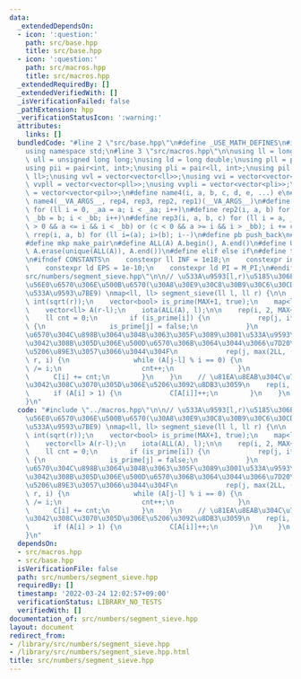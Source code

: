 ```yaml
---
data:
  _extendedDependsOn:
  - icon: ':question:'
    path: src/base.hpp
    title: src/base.hpp
  - icon: ':question:'
    path: src/macros.hpp
    title: src/macros.hpp
  _extendedRequiredBy: []
  _extendedVerifiedWith: []
  _isVerificationFailed: false
  _pathExtension: hpp
  _verificationStatusIcon: ':warning:'
  attributes:
    links: []
  bundledCode: "#line 2 \"src/base.hpp\"\n#define _USE_MATH_DEFINES\n#include <bits/stdc++.h>\n\
    using namespace std;\n#line 3 \"src/macros.hpp\"\n\nusing ll = long long;\nusing\
    \ ull = unsigned long long;\nusing ld = long double;\nusing pll = pair<ll, ll>;\n\
    using pii = pair<int, int>;\nusing pli = pair<ll, int>;\nusing pil = pair<int,\
    \ ll>;\nusing vvl = vector<vector<ll>>;\nusing vvi = vector<vector<int>>;\nusing\
    \ vvpll = vector<vector<pll>>;\nusing vvpli = vector<vector<pli>>;\nusing vvpil\
    \ = vector<vector<pil>>;\n#define name4(i, a, b, c, d, e, ...) e\n#define rep(...)\
    \ name4(__VA_ARGS__, rep4, rep3, rep2, rep1)(__VA_ARGS__)\n#define rep1(i, a)\
    \ for (ll i = 0, _aa = a; i < _aa; i++)\n#define rep2(i, a, b) for (ll i = a,\
    \ _bb = b; i < _bb; i++)\n#define rep3(i, a, b, c) for (ll i = a, _bb = b; (c\
    \ > 0 && a <= i && i < _bb) or (c < 0 && a >= i && i > _bb); i += c)\n#define\
    \ rrep(i, a, b) for (ll i=(a); i>(b); i--)\n#define pb push_back\n#define eb emplace_back\n\
    #define mkp make_pair\n#define ALL(A) A.begin(), A.end()\n#define UNIQUE(A) sort(ALL(A)),\
    \ A.erase(unique(ALL(A)), A.end())\n#define elif else if\n#define tostr to_string\n\
    \n#ifndef CONSTANTS\n    constexpr ll INF = 1e18;\n    constexpr int MOD = 1000000007;\n\
    \    constexpr ld EPS = 1e-10;\n    constexpr ld PI = M_PI;\n#endif\n#line 2 \"\
    src/numbers/segment_sieve.hpp\"\n\n// \u533A\u9593[l,r)\u5185\u306E\u5404\u7D20\
    \u56E0\u6570\u306E\u500B\u6570(\u30A8\u30E9\u30C8\u30B9\u30C6\u30CD\u30B9\u306E\
    \u533A\u9593\u7BE9) \nmap<ll, ll> segment_sieve(ll l, ll r) {\n\n    int MAX =\
    \ int(sqrt(r));\n    vector<bool> is_prime(MAX+1, true);\n    map<ll, ll> C;\n\
    \    vector<ll> A(r-l);\n    iota(ALL(A), l);\n\n    rep(i, 2, MAX+1) {\n    \
    \    ll cnt = 0;\n        if (is_prime[i]) {\n            rep(j, i*2, MAX+1, i)\
    \ {\n                is_prime[j] = false;\n            }\n            // \u7D20\
    \u6570\u304C\u898B\u3064\u304B\u3063\u305F\u3089\u3001\u533A\u9593\u5185\u306B\
    \u3042\u308B\u305D\u306E\u500D\u6570\u306B\u3064\u3044\u3066\u7D20\u56E0\u6570\
    \u5206\u89E3\u3057\u3066\u3044\u304F\n            rep(j, max(2LL, (l+i-1)/i)*i,\
    \ r, i) {\n                while (A[j-l] % i == 0) {\n                    A[j-l]\
    \ /= i;\n                    cnt++;\n                }\n            }\n      \
    \      C[i] += cnt;\n        }\n    }\n    // \u81EA\u8EAB\u304C\u7D20\u6570\u3067\
    \u3042\u308C\u3070\u305D\u306E\u5206\u3092\u8DB3\u3059\n    rep(i, r-l) {\n  \
    \      if (A[i] > 1) {\n            C[A[i]]++;\n        }\n    }\n    return C;\n\
    }\n"
  code: "#include \"../macros.hpp\"\n\n// \u533A\u9593[l,r)\u5185\u306E\u5404\u7D20\
    \u56E0\u6570\u306E\u500B\u6570(\u30A8\u30E9\u30C8\u30B9\u30C6\u30CD\u30B9\u306E\
    \u533A\u9593\u7BE9) \nmap<ll, ll> segment_sieve(ll l, ll r) {\n\n    int MAX =\
    \ int(sqrt(r));\n    vector<bool> is_prime(MAX+1, true);\n    map<ll, ll> C;\n\
    \    vector<ll> A(r-l);\n    iota(ALL(A), l);\n\n    rep(i, 2, MAX+1) {\n    \
    \    ll cnt = 0;\n        if (is_prime[i]) {\n            rep(j, i*2, MAX+1, i)\
    \ {\n                is_prime[j] = false;\n            }\n            // \u7D20\
    \u6570\u304C\u898B\u3064\u304B\u3063\u305F\u3089\u3001\u533A\u9593\u5185\u306B\
    \u3042\u308B\u305D\u306E\u500D\u6570\u306B\u3064\u3044\u3066\u7D20\u56E0\u6570\
    \u5206\u89E3\u3057\u3066\u3044\u304F\n            rep(j, max(2LL, (l+i-1)/i)*i,\
    \ r, i) {\n                while (A[j-l] % i == 0) {\n                    A[j-l]\
    \ /= i;\n                    cnt++;\n                }\n            }\n      \
    \      C[i] += cnt;\n        }\n    }\n    // \u81EA\u8EAB\u304C\u7D20\u6570\u3067\
    \u3042\u308C\u3070\u305D\u306E\u5206\u3092\u8DB3\u3059\n    rep(i, r-l) {\n  \
    \      if (A[i] > 1) {\n            C[A[i]]++;\n        }\n    }\n    return C;\n\
    }\n"
  dependsOn:
  - src/macros.hpp
  - src/base.hpp
  isVerificationFile: false
  path: src/numbers/segment_sieve.hpp
  requiredBy: []
  timestamp: '2022-03-24 12:02:57+09:00'
  verificationStatus: LIBRARY_NO_TESTS
  verifiedWith: []
documentation_of: src/numbers/segment_sieve.hpp
layout: document
redirect_from:
- /library/src/numbers/segment_sieve.hpp
- /library/src/numbers/segment_sieve.hpp.html
title: src/numbers/segment_sieve.hpp
---
```

